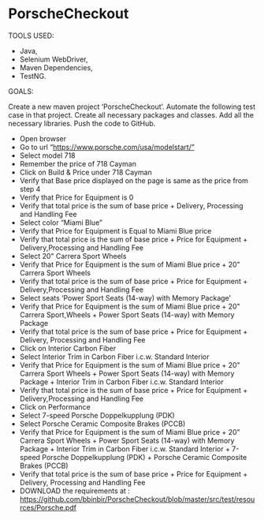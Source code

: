 # PorscheCheckout
TOOLS USED:
* Java,
* Selenium WebDriver,
* Maven Dependencies,
* TestNG.

GOALS:

Create a new maven project ‘PorscheCheckout’. Automate the following test case in
that project. Create all necessary packages and classes. Add all the necessary
libraries. Push the code to GitHub.
* Open browser
* Go to url “https://www.porsche.com/usa/modelstart/”
* Select model 718
* Remember the price of 718 Cayman
* Click on Build & Price under 718 Cayman
* Verify that Base price displayed on the page is same as the price from step 4
* Verify that Price for Equipment is 0
* Verify that total price is the sum of base price + Delivery, Processing and Handling Fee
* Select color “Miami Blue”
* Verify that Price for Equipment is Equal to Miami Blue price
* Verify that total price is the sum of base price + Price for Equipment + Delivery,Processing and Handling Fee
* Select 20" Carrera Sport Wheels
* Verify that Price for Equipment is the sum of Miami Blue price + 20" Carrera Sport Wheels
* Verify that total price is the sum of base price + Price for Equipment + Delivery,Processing and Handling Fee
* Select seats ‘Power Sport Seats (14-way) with Memory Package’
* Verify that Price for Equipment is the sum of Miami Blue price + 20" Carrera Sport,Wheels + Power Sport Seats (14-way) with Memory Package
* Verify that total price is the sum of base price + Price for Equipment + Delivery,
   Processing and Handling Fee
* Click on Interior Carbon Fiber
* Select Interior Trim in Carbon Fiber i.c.w. Standard Interior
* Verify that Price for Equipment is the sum of Miami Blue price + 20" Carrera Sport
  Wheels + Power Sport Seats (14-way) with Memory Package + Interior Trim in Carbon Fiber i.c.w. Standard Interior
* Verify that total price is the sum of base price + Price for Equipment + Delivery,Processing and Handling Fee
* Click on Performance
* Select 7-speed Porsche Doppelkupplung (PDK)
* Select Porsche Ceramic Composite Brakes (PCCB)
* Verify that Price for Equipment is the sum of Miami Blue price + 20" Carrera Sport
  Wheels + Power Sport Seats (14-way) with Memory Package + Interior Trim in
  Carbon Fiber i.c.w. Standard Interior + 7-speed Porsche Doppelkupplung (PDK) +
  Porsche Ceramic Composite Brakes (PCCB)
* Verify that total price is the sum of base price + Price for Equipment + Delivery,
  Processing and Handling Fee
* DOWNLOAD the requirements at : https://github.com/bbinbir/PorscheCheckout/blob/master/src/test/resources/Porsche.pdf
